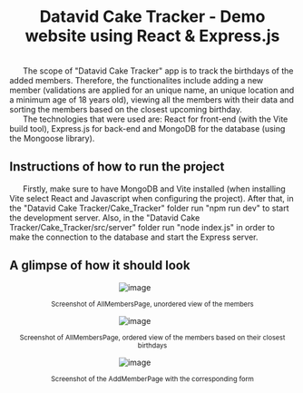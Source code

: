 <h1 align="center"> Datavid Cake Tracker - Demo website using React & Express.js</h1>

<br>
    &nbsp;&nbsp;&nbsp;&nbsp;&nbsp;&nbsp;The scope of "Datavid Cake Tracker" app is to track the birthdays of the added members. Therefore, the functionalites include adding a new member (validations are applied for an unique name, an unique location and a minimum age of 18 years old), viewing all the members with their data and sorting the members based on the closest upcoming birthday.
<br>
     &nbsp;&nbsp;&nbsp;&nbsp;&nbsp;&nbsp;The technologies that were used are: React for front-end (with the Vite build tool), Express.js for back-end and MongoDB for the database (using the Mongoose library).
<br>

## Instructions of how to run the project
  &nbsp;&nbsp;&nbsp;&nbsp;&nbsp;&nbsp;Firstly, make sure to have MongoDB and Vite installed (when installing Vite select React and Javascript when configuring the project). After that, in the "Datavid Cake Tracker/Cake_Tracker" folder run "npm run dev" to start the development server. Also, in the "Datavid Cake Tracker/Cake_Tracker/src/server" folder run "node index.js" in order to make the connection to the database and start the Express server.

## A glimpse of how it should look
  &nbsp;&nbsp;&nbsp;&nbsp;&nbsp;&nbsp;&nbsp;&nbsp;&nbsp;&nbsp;&nbsp;&nbsp;&nbsp;&nbsp;&nbsp;&nbsp;&nbsp;&nbsp;&nbsp;&nbsp;&nbsp;&nbsp;&nbsp;&nbsp;&nbsp;&nbsp;&nbsp;&nbsp;&nbsp;&nbsp;&nbsp;&nbsp;&nbsp;&nbsp;&nbsp;&nbsp;&nbsp;&nbsp;&nbsp;&nbsp;&nbsp;&nbsp;&nbsp;&nbsp;&nbsp;&nbsp;&nbsp;&nbsp;&nbsp;![image](https://github.com/RaVa03/Datavid_Cake_Tracker/assets/133386404/184da079-d101-4b87-b77d-c6e19d726add)

  <p align="center"><sup> Screenshot of AllMembersPage, unordered view of the members </sup></p>

&nbsp;&nbsp;&nbsp;&nbsp;&nbsp;&nbsp;&nbsp;&nbsp;&nbsp;&nbsp;&nbsp;&nbsp;&nbsp;&nbsp;&nbsp;&nbsp;&nbsp;&nbsp;&nbsp;&nbsp;&nbsp;&nbsp;&nbsp;&nbsp;&nbsp;&nbsp;&nbsp;&nbsp;&nbsp;&nbsp;&nbsp;&nbsp;&nbsp;&nbsp;&nbsp;&nbsp;&nbsp;&nbsp;&nbsp;&nbsp;&nbsp;&nbsp;&nbsp;&nbsp;&nbsp;&nbsp;&nbsp;&nbsp;&nbsp;![image](https://github.com/RaVa03/Datavid_Cake_Tracker/assets/133386404/bfdd780e-b727-4837-898d-5ee087acc50c)


  <p align="center"><sup> Screenshot of AllMembersPage, ordered view of the members based on their closest birthdays</sup></p>

&nbsp;&nbsp;&nbsp;&nbsp;&nbsp;&nbsp;&nbsp;&nbsp;&nbsp;&nbsp;&nbsp;&nbsp;&nbsp;&nbsp;&nbsp;&nbsp;&nbsp;&nbsp;&nbsp;&nbsp;&nbsp;&nbsp;&nbsp;&nbsp;&nbsp;&nbsp;&nbsp;&nbsp;&nbsp;&nbsp;&nbsp;&nbsp;&nbsp;&nbsp;&nbsp;&nbsp;&nbsp;&nbsp;&nbsp;&nbsp;&nbsp;&nbsp;&nbsp;&nbsp;&nbsp;&nbsp;&nbsp;&nbsp;&nbsp;![image](https://github.com/RaVa03/Datavid_Cake_Tracker/assets/133386404/8b37b54c-7cac-4b02-ae5f-6f08c475241d)



  <p align="center"><sup> Screenshot of the AddMemberPage with the corresponding form</sup></p>
